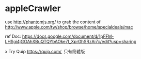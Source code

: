 # appleCrawler

use http://phantomjs.org/ to grab the content of http://www.apple.com/tw/shop/browse/home/specialdeals/mac

ref Doc: https://docs.google.com/document/d/1pFFM-LHSgi4jGOAhXBuQTQYbAOke7I_XprGhSRzAi7c/edit?usp=sharing

x Try Quip https://quip.com/, 只有簡體版
